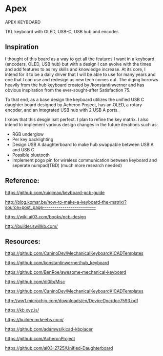 # Apex
 APEX KEYBOARD

TKL keyboard with OLED, USB-C, USB hub and encoder.

## Inspiration

I thought of this board as a way to get all the features I want in a keyboard (encoders, OLED, USB hub) but with a design I can evolve with the times and add features to as my skills and knowledge increase. At its core, I intend for it to be a daily driver that I will be able to use for many years and one that I can use and redesign as new tech comes out. The diging borrows heavily from the hub keyboard created by /konstantinwerner and has obvious inspiration from the ever-sought-after Satisfaction 75.

To that end, as a base design the keyboard utilizes the unified USB C daughter board designed by Acheron Project, has an OLED, a rotary encoder, and an integrated USB hub with 2 USB A ports. 

I know that this desgin isnt perfect. I plan to refine the key matrix. I also intend to implement various design changes in the future iterations such as:
 - RGB underglow
 - Per key backlighting
 - Design USB A daughterboard to make hub swappable between USB A and USB C
 - Possible bluetooth
 - Implement pogo pin for wireless communication between keyboard and seperate numpad(TBD) (much more research needed)


## Reference:

https://github.com/ruiqimao/keyboard-pcb-guide

http://blog.komar.be/how-to-make-a-keyboard-the-matrix/?source=post_page---------------------------

https://wiki.ai03.com/books/pcb-design

http://builder.swillkb.com/

## Resources:

https://github.com/CaninoDev/MechanicalKeyboardKiCADTemplates

https://github.com/konstantinwerner/hub_keyboard

https://github.com/BenRoe/awesome-mechanical-keyboard

https://github.com/di0ib/Misc

https://github.com/CaninoDev/MechanicalKeyboardKiCADTemplates

http://ww1.microchip.com/downloads/en/DeviceDoc/doc7593.pdf

https://kb.xyz.is/

https://builder.mrkeebs.com/

https://github.com/adamws/kicad-kbplacer

https://github.com/AcheronProject

https://github.com/ai03-2725/Unified-Daughterboard
